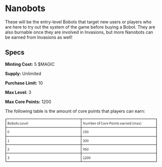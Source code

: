 # Nanobots

These will be the entry-level Bobots that target new users or players who are here to try out the system of the game before buying a Bobot. They are also burnable once they are involved in Invasions, but more Nanobots can be earned from Invasions as well!

## Specs

**Minting Cost:** 5 $MAGIC

**Supply:** Unlimited

**Purchase Limit:** 10

**Max Level:** 3

**Max Core Points:** 1200

The following table is the amount of core points that players can earn:

![](<../../.gitbook/assets/image (1).png>)






